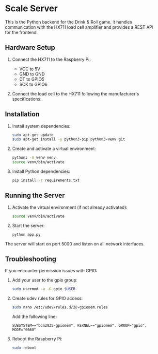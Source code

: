 # Scale Server

This is the Python backend for the Drink & Roll game. It handles communication with the HX711 load cell amplifier and provides a REST API for the frontend.

## Hardware Setup

1. Connect the HX711 to the Raspberry Pi:
   - VCC to 5V
   - GND to GND
   - DT to GPIO5
   - SCK to GPIO6

2. Connect the load cell to the HX711 following the manufacturer's specifications.

## Installation

1. Install system dependencies:
   ```bash
   sudo apt-get update
   sudo apt-get install -y python3-pip python3-venv git
   ```

2. Create and activate a virtual environment:
   ```bash
   python3 -m venv venv
   source venv/bin/activate
   ```

3. Install Python dependencies:
   ```bash
   pip install -r requirements.txt
   ```

## Running the Server

1. Activate the virtual environment (if not already activated):
   ```bash
   source venv/bin/activate
   ```

2. Start the server:
   ```bash
   python app.py
   ```

The server will start on port 5000 and listen on all network interfaces.

## Troubleshooting

If you encounter permission issues with GPIO:

1. Add your user to the gpio group:
   ```bash
   sudo usermod -a -G gpio $USER
   ```

2. Create udev rules for GPIO access:
   ```bash
   sudo nano /etc/udev/rules.d/20-gpiomem.rules
   ```
   Add the following line:
   ```
   SUBSYSTEM=="bcm2835-gpiomem", KERNEL=="gpiomem", GROUP="gpio", MODE="0660"
   ```

3. Reboot the Raspberry Pi:
   ```bash
   sudo reboot
   ```